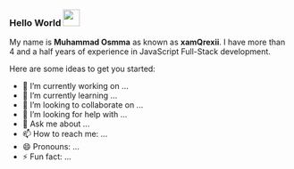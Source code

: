 ### Hello World <img src="https://raw.githubusercontent.com/MartinHeinz/MartinHeinz/master/wave.gif" width="30px">


My name is **Muhammad Osmma** as known as **xamQrexii**. I have more than 4 and a half years of experience in JavaScript Full-Stack development.

Here are some ideas to get you started:

- 🔭 I’m currently working on ...
- 🌱 I’m currently learning ...
- 👯 I’m looking to collaborate on ...
- 🤔 I’m looking for help with ...
- 💬 Ask me about ...
- 📫 How to reach me: ...
- 😄 Pronouns: ...
- ⚡ Fun fact: ...
